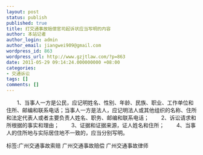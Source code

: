 ```yaml
---
layout: post
status: publish
published: true
title: 打交通事故赔偿官司起诉状应当写明的内容
author: 本站记者
author_login: admin
author_email: jiangwei909@gmail.com
wordpress_id: 863
wordpress_url: http://www.gzjtlaw.com/?p=863
date: 2011-05-29 09:14:24.000000000 +08:00
categories:
- 交通诉讼
tags: []
comments: []
---
```

 　　1、当事人一方是公民，应记明姓名、性别、年龄、民族、职业、工作单位和住所、邮编和联系电话；当事人一方是法人，应记明法人或其他组织的名称、住所和法定代表人或者主要负责人姓名、职务、邮编和联系电话； 　　2、诉讼请求和所根据的事实和理由； 　　3、证据和证据来源，证人姓名和住所； 　　4、当事人的住所地与实际居住地不一致的，应当分别写明。标签:广州交通事故索赔 广州交通事故赔偿 广州交通事故律师
